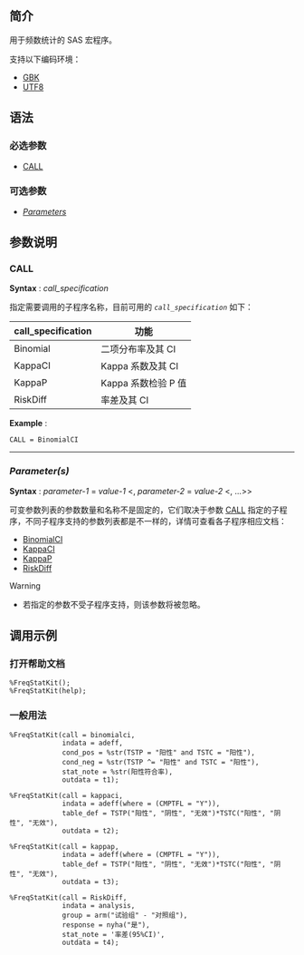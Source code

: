 ## 简介

用于频数统计的 SAS 宏程序。

支持以下编码环境：

- [GBK](./gbk/)
- [UTF8](./utf8/)

## 语法

### 必选参数

- [CALL](#call)

### 可选参数

- [_Parameters_](#parameters)

## 参数说明

### CALL

**Syntax** : _call_specification_

指定需要调用的子程序名称，目前可用的 _`call_specification`_ 如下：

| call_specification | 功能                |
| ------------------ | ------------------- |
| Binomial           | 二项分布率及其 CI   |
| KappaCI            | Kappa 系数及其 CI   |
| KappaP             | Kappa 系数检验 P 值 |
| RiskDiff           | 率差及其 CI         |

**Example** :

```sas
CALL = BinomialCI
```

---

### _Parameter(s)_

**Syntax** : _parameter-1_ = _value-1_ <, _parameter-2_ = _value-2_ <, ...>>

可变参数列表的参数数量和名称不是固定的，它们取决于参数 [CALL](#call) 指定的子程序，不同子程序支持的参数列表都是不一样的，详情可查看各子程序相应文档：

- [BinomialCI](./docs/BinomialCI/readme.md)
- [KappaCI](./docs/KappaCI/readme.md)
- [KappaP](./docs/KappaP/readme.md)
- [RiskDiff](./docs/RiskDiff/readme.md)

> [!WARNING]
>
> - 若指定的参数不受子程序支持，则该参数将被忽略。

## 调用示例

### 打开帮助文档

```sas
%FreqStatKit();
%FreqStatKit(help);
```

### 一般用法

```sas
%FreqStatKit(call = binomialci,
             indata = adeff,
             cond_pos = %str(TSTP = "阳性" and TSTC = "阳性"),
             cond_neg = %str(TSTP ^= "阳性" and TSTC = "阳性"),
             stat_note = %str(阳性符合率),
             outdata = t1);

%FreqStatKit(call = kappaci,
             indata = adeff(where = (CMPTFL = "Y")),
             table_def = TSTP("阳性", "阴性", "无效")*TSTC("阳性", "阴性", "无效"),
             outdata = t2);

%FreqStatKit(call = kappap,
             indata = adeff(where = (CMPTFL = "Y")),
             table_def = TSTP("阳性", "阴性", "无效")*TSTC("阳性", "阴性", "无效"),
             outdata = t3);

%FreqStatKit(call = RiskDiff,
             indata = analysis,
             group = arm("试验组" - "对照组"),
             response = nyha("是"),
             stat_note = '率差(95%CI)',
             outdata = t4);
```
